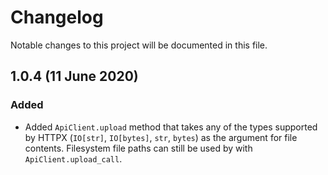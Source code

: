 # Changelog

Notable changes to this project will be documented in this file.

## 1.0.4 (11 June 2020)

### Added

* Added `ApiClient.upload` method that takes any of the types supported by HTTPX (`IO[str]`, `IO[bytes]`, `str`, `bytes`) as the argument for file contents. Filesystem file paths can still be used by with `ApiClient.upload_call`.
